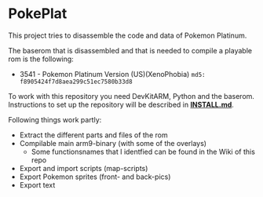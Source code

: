 # PokePlat

This project tries to disassemble the code and data of Pokemon Platinum.

The baserom that is disassembled and that is needed to compile a playable rom is the following:

* 3541 - Pokemon Platinum Version (US)(XenoPhobia) `md5: f8905424f7d8aea299c51ec7580b33d8`

To work with this repository you need DevKitARM, Python and the baserom.
Instructions to set up the repository will be described in [**INSTALL.md**](INSTALL.md).

Following things work partly:
* Extract the different parts and files of the rom
* Compilable main arm9-binary (with some of the overlays)
  * Some functionsnames that I identfied can be found in the Wiki of this repo
* Export and import scripts (map-scripts)
* Export Pokemon sprites (front- and back-pics)
* Export text